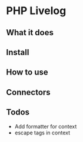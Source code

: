 # PHP Livelog 

## What it does

## Install 

## How to use

## Connectors 

## Todos 

* Add formatter for context
* escape tags in context
